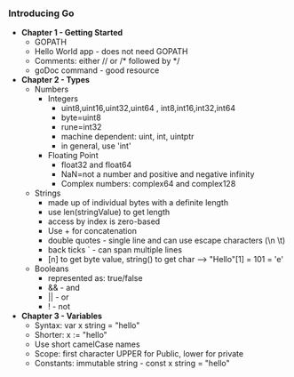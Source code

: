 ### Introducing Go
- **Chapter 1 - Getting Started**
  - GOPATH
  - Hello World app - does not need GOPATH
  - Comments: either // or /* followed by */
  - goDoc command - good resource
- **Chapter 2 - Types**
  - Numbers
    - Integers
      - uint8,uint16,uint32,uint64 , int8,int16,int32,int64
      - byte=uint8
      - rune=int32
      - machine dependent: uint, int, uintptr
      - in general, use 'int'
    - Floating Point
      - float32 and float64
      - NaN=not a number and positive and negative infinity
      - Complex numbers: complex64 and complex128
  - Strings
    - made up of individual bytes with a definite length
    - use len(stringValue) to get length
    - access by index is zero-based
    - Use + for concatenation
    - double quotes - single line and can use escape characters (\n \t)
    - back ticks ` - can span multiple lines
    - [n] to get byte value, string() to get char --> "Hello"[1] = 101 = 'e'
  - Booleans
    - represented as: true/false
    - && - and
    - || - or
    - ! - not
- **Chapter 3 - Variables**
  - Syntax: var x string = "hello"
  - Shorter: x := "hello"
  - Use short camelCase names
  - Scope: first character UPPER for Public, lower for private
  - Constants: immutable string - const x string = "hello"
 


